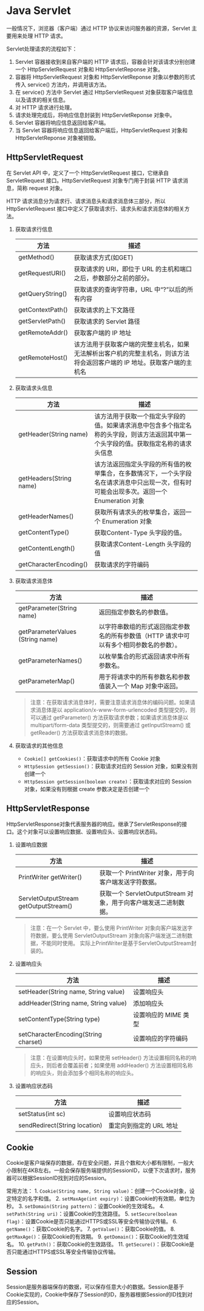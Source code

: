 # Java Servlet

一般情况下，浏览器（客户端）通过 HTTP 协议来访问服务器的资源，Servlet 主要用来处理 HTTP 请求。

Servlet处理请求的流程如下：

1. Servlet 容器接收到来自客户端的 HTTP 请求后，容器会针对该请求分别创建一个 HttpServletRequest 对象和 HttpServletReponse 对象。
2. 容器将 HttpServletRequest 对象和 HttpServletReponse 对象以参数的形式传入 service() 方法内，并调用该方法。
3. 在 service() 方法中 Servlet 通过 HttpServletRequest 对象获取客户端信息以及请求的相关信息。
4. 对 HTTP 请求进行处理。
5. 请求处理完成后，将响应信息封装到 HttpServletReponse 对象中。
6. Servlet 容器将响应信息返回给客户端。
7. 当 Servlet 容器将响应信息返回给客户端后，HttpServletRequest 对象和 HttpServletReponse 对象被销毁。

## HttpServletRequest

在 Servlet API 中，定义了一个 HttpServletRequest 接口，它继承自 ServletRequest 接口。HttpServletRequest 对象专门用于封装 HTTP 请求消息，简称 request 对象。

HTTP 请求消息分为请求行、请求消息头和请求消息体三部分，所以 HttpServletRequest 接口中定义了获取请求行、请求头和请求消息体的相关方法。

1. 获取请求行信息

    | 方法 | 描述 |
    | --- | --- |
    | getMethod() | 获取请求方式(如GET) |
    | getRequestURI() | 获取请求的 URI，即位于 URL 的主机和端口之后，参数部分之前的部分。 |
    | getQueryString() | 获取请求的查询字符串，URL 中“?”以后的所有内容 |
    | getContextPath() | 获取请求的上下文路径 |
    | getServletPath() | 获取请求的 Servlet 路径 |
    | getRemoteAddr() | 获取客户端的 IP 地址 |
    | getRemoteHost() | 该方法用于获取客户端的完整主机名，如果无法解析出客户机的完整主机名，则该方法将会返回客户端的 IP 地址。获取客户端的主机名 |

2. 获取请求头信息

    | 方法 | 描述 |
    | --- | --- |
    | getHeader(String name) | 该方法用于获取一个指定头字段的值。如果请求消息中包含多个指定名称的头字段，则该方法返回其中第一个头字段的值。获取指定名称的请求头信息 |
    | getHeaders(String name) | 该方法返回指定头字段的所有值的枚举集合，在多数情况下，一个头字段名在请求消息中只出现一次，但有时可能会出现多次。返回一个 Enumeration 对象 |
    | getHeaderNames() | 获取所有请求头的枚举集合，返回一个 Enumeration 对象 |
    | getContentType() | 获取Content-Type 头字段的值。 |
    | getContentLength() | 获取请求Content-Length 头字段的值 |
    | getCharacterEncoding() | 获取请求的字符编码 |

3. 获取请求消息体

    | 方法 | 描述 |
    | --- | --- |
    | getParameter(String name) | 返回指定参数名的参数值。 |
    | getParameterValues (String name)  | 以字符串数组的形式返回指定参数名的所有参数值（HTTP 请求中可以有多个相同参数名的参数）。 |
    | getParameterNames() | 以枚举集合的形式返回请求中所有参数名。 |
    | getParameterMap() | 用于将请求中的所有参数名和参数值装入一个 Map 对象中返回。 |

    > 注意：在获取请求消息体时，需要注意请求消息体的编码问题。如果请求消息体是以 application/x-www-form-urlencoded 类型提交的，则可以通过 getParameter() 方法获取请求参数；如果请求消息体是以 multipart/form-data 类型提交的，则需要通过 getInputStream() 或 getReader() 方法获取请求消息体的数据。

4. 获取请求的其他信息
    - `Cookie[] getCookies()`：获取请求中的所有 Cookie 对象
    - `HttpSession getSession()`：获取请求对应的 Session 对象，如果没有则创建一个
    - `HttpSession getSession(boolean create)`：获取请求对应的 Session 对象，如果没有则根据 create 参数决定是否创建一个

## HttpServletResponse

HttpServletResponse对象代表服务器的响应。继承了ServletResponse的接口。这个对象可以设置响应数据、设置响应头、设置响应状态码。

1. 设置响应数据

    | 方法 | 描述 |
    | --- | --- |
    | PrintWriter getWriter() | 获取一个 PrintWriter 对象，用于向客户端发送字符数据。 |
    | ServletOutputStream getOutputStream() | 获取一个 ServletOutputStream 对象，用于向客户端发送二进制数据。 |

    > 注意：在一个 Servlet 中，要么使用 PrintWriter 对象向客户端发送字符数据，要么使用 ServletOutputStream 对象向客户端发送二进制数据，不能同时使用。
    > 实际上PrintWriter是基于ServletOutputStream封装的。

2. 设置响应头

    | 方法 | 描述 |
    | --- | --- |
    | setHeader(String name, String value) | 设置响应头 |
    | addHeader(String name, String value) | 添加响应头 |
    | setContentType(String type) | 设置响应的 MIME 类型 |
    | setCharacterEncoding(String charset) | 设置响应的字符编码 |

    > 注意：在设置响应头时，如果使用 setHeader() 方法设置相同名称的响应头，则后者会覆盖前者；如果使用 addHeader() 方法设置相同名称的响应头，则会添加多个相同名称的响应头。

3. 设置响应状态码

    | 方法 | 描述 |
    | --- | --- |
    | setStatus(int sc) | 设置响应状态码 |
    | sendRedirect(String location) | 重定向到指定的 URL 地址 |

## Cookie

Cookie是客户端保存的数据，存在安全问题，并且个数和大小都有限制，一般大小限制在4KB左右。一般会保存服务端提供的SessionID，以便下次请求时，服务器可以根据SessionID找到对应的Session。

常用方法：
    1. `Cookie(String name, String value)`：创建一个Cookie对象，设定特定的名字和值。
    2. `setMaxAge(int expiry)`：设置Cookie的有效期，单位为秒。
    3. `setDomain(String pattern)`：设置Cookie的生效域名。
    4. `setPath(String uri)`：设置Cookie的生效路径。
    5. `setSecure(boolean flag)`：设置Cookie是否只能通过HTTPS或SSL等安全传输协议传输。
    6. `getName()`：获取Cookie的名字。
    7. `getValue()`：获取Cookie的值。
    8. `getMaxAge()`：获取Cookie的有效期。
    9. `getDomain()`：获取Cookie的生效域名。
    10. `getPath()`：获取Cookie的生效路径。
    11. `getSecure()`：获取Cookie是否只能通过HTTPS或SSL等安全传输协议传输。

## Session

Session是服务器端保存的数据，可以保存任意大小的数据。Session是基于Cookie实现的，Cookie中保存了Session的ID，服务器根据Session的ID找到对应的Session。

